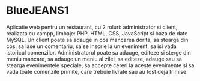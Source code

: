 # BlueJEANS1
Aplicatie web pentru un restaurant, cu 2 roluri: administrator si client, realizata cu xampp, limbaje: PHP, HTML, CSS, JavaScript si baza de date MySQL.
Un client poate sa adauge in cos mancarea dorita, sa stearga din cos, sa lase un comentariu, sa se inscrie la un eveniment, sa isi vada istoricul comenzilor.
Administratorul poate sa adauge, editeze si sterge din meniu mancare, sa adauge un meniu al zilei, sa editeze, adauge sau sa stearga evenimentele speciale, sa accepte cereri la aceste evenimente si sa vada toate comenzile primite, care trebuie livrate sau au fost deja trimise.
